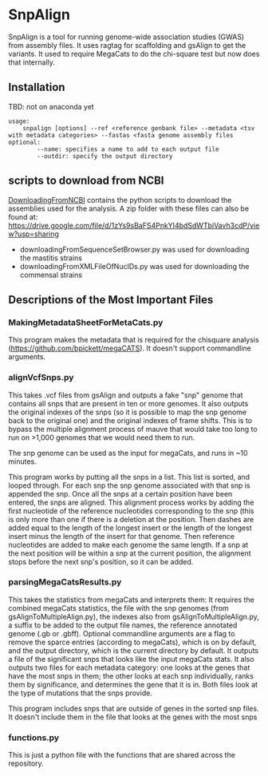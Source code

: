 # SnpAlign

SnpAlign is a tool for running genome-wide association studies (GWAS) from assembly files.
It uses ragtag for scaffolding and gsAlign to get the variants.
It used to require MegaCats to do the chi-square test but now does that internally.


## Installation
TBD: not on anaconda yet

    usage: 
        snpalign [options] --ref <reference genbank file> --metadata <tsv with metadata categories> --fastas <fasta genome assembly files
    optional:
            --name: specifies a name to add to each output file
            --outdir: specify the output directory
    

## scripts to download from NCBI
[DownloadingFromNCBI](src%2Fsnpalign%2FDownloadingFromNCBI) contains the python scripts to download the assemblies used for the analysis.
A zip folder with these files can also be found at: https://drive.google.com/file/d/1zYs9sBaFS4PnkYI4bdSdWTbiVavh3cdP/view?usp=sharing
- downloadingFromSequenceSetBrowser.py was used for downloading the mastitis strains
- downloadingFromXMLFileOfNucIDs.py was used for downloading the commensal strains

## Descriptions of the Most Important Files

### MakingMetadataSheetForMetaCats.py
This program makes the metadata that is required for the chisquare analysis (https://github.com/bpickett/megaCATS). It doesn't support commandline arguments.

### alignVcfSnps.py
This takes .vcf files from gsAlign and outputs a fake "snp" genome that contains all snps that are present in ten or more genomes. It also outputs the original indexes of the snps (so it is possible to map the snp genome back to the original one) and the original indexes of frame shifts. This is to bypass the multiple alignment process of mauve that would take too long to run on >1,000 genomes that we would need them to run.

The snp genome can be used as the input for megaCats, and runs in ~10 minutes.

This program works by putting all the snps in a list. This list is sorted, and looped through. For each snp the snp genome associated with that snp is appended the snp. Once all the snps at a certain position have been entered, the snps are aligned. This alignment process works by adding the first nucleotide of the reference nucleotides corresponding to the snp (this is only more than one if there is a deletion at the position. Then dashes are added equal to the length of the longest insert or the length of the longest insert minus the length of the insert for that genome. Then reference nucleotides are added to make each genome the same length. If a snp at the next position will be within a snp at the current position, the alignment stops before the next snp's position, so it can be added.

### parsingMegaCatsResults.py
This takes the statistics from megaCats and interprets them: It requires the combined megaCats statistics, the file with the snp genomes (from gsAlignToMultipleAlign.py), the indexes also from gsAlignToMultipleAlign.py, a suffix to be added to the output file names, the reference annotated genome (.gb or .gbff). Optional commandline arguments are a flag to remove the sparce entries (according to megaCats), which is on by default, and the output directory, which is the current directory by default. It outputs a file of the significant snps that looks like the input megaCats stats. It also outputs two files for each metadata category: one looks at the genes that have the most snps in them; the other looks at each snp individually, ranks them by significance, and determines the gene that it is in. Both files look at the type of mutations that the snps provide.

This program includes snps that are outside of genes in the sorted snp files. It doesn't include them in the file that looks at the genes with the most snps

### functions.py
This is just a python file with the functions that are shared across the repository.
